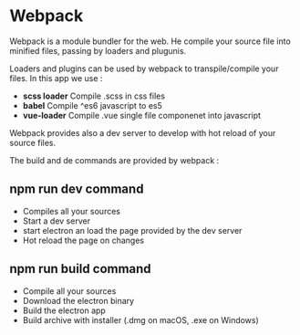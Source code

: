 # Webpack

Webpack is a module bundler for the web. He compile your source file into minified files, passing by loaders and plugunis.

Loaders and plugins can be used by webpack to transpile/compile your files. In this app we use :
* **scss loader** Compile .scss in css files
* **babel** Compile ^es6 javascript to es5
* **vue-loader** Compile .vue single file componenet into javascript

Webpack provides also a dev server to develop with hot reload of your source files.

The build and de commands are provided by webpack :

## npm run dev command

* Compiles all your sources
* Start a dev server
* start electron an load the page provided by the dev server
* Hot reload the page on changes

## npm run build command

* Compile all your sources
* Download the electron binary
* Build the electron app
* Build archive with installer (.dmg on macOS, .exe on Windows)